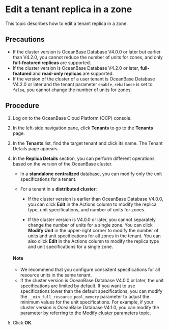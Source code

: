 # Edit a tenant replica in a zone

This topic describes how to edit a tenant replica in a zone.

## Precautions

* If the cluster version is OceanBase Database V4.0.0 or later but earlier than V4.2.0, you cannot reduce the number of units for zones, and only **full-featured replicas** are supported.
* If the cluster version is OceanBase Database V4.2.0 or later, **full-featured** and **read-only replicas** are supported.
* If the version of the cluster of a user tenant is OceanBase Database V4.2.0 or later and the tenant parameter <code>enable_rebalance</code> is set to <code>false</code>, you cannot change the number of units for zones.

## Procedure

1. Log on to the OceanBase Cloud Platform (OCP) console.

2. In the left-side navigation pane, click **Tenants** to go to the **Tenants** page.

3. In the **Tenants** list, find the target tenant and click its name. The Tenant Details page appears.

4. In the **Replica Details** section, you can perform different operations based on the version of the OceanBase cluster.

   * In a **standalone centralized** database, you can modify only the unit specifications for a tenant.

   * For a tenant in a **distributed cluster**:

      * If the cluster version is earlier than OceanBase Database V4.0.0, you can click **Edit** in the Actions column to modify the replica type, unit specifications, and number of units for zones.

      * If the cluster version is V4.0.0 or later, you cannot separately change the number of units for a single zone. You can click **Modify Unit** in the upper-right corner to modify the number of units and unit specifications for all zones in the tenant. You can also click **Edit** in the Actions column to modify the replica type and unit specifications for a single zone.

    <main id="notice" type='explain'>
    <h4>Note</h4>
    <p><ul><li>We recommend that you configure consistent specifications for all resource units in the same tenant. </li><li>If the cluster version is OceanBase Database V4.0.0 or later, the unit specifications are limited by default. If you want to use specifications lower than the default specifications, you can modify the <code>__min_full_resource_pool_memory</code> parameter to adjust the minimum values for the unit specifications. For example, if your cluster version is OceanBase Database V4.1.0, you can modify the parameter by referring to the <a href="https://www.oceanbase.com/docs/common-oceanbase-database-cn-10000000001697240">Modify cluster parameters</a> topic. </li></p>
    </main>

5. Click **OK**.

